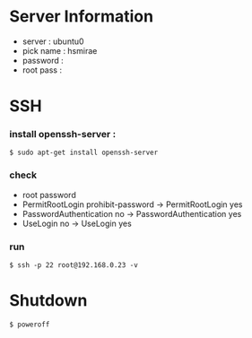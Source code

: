 # Server Information
- server : ubuntu0
- pick name : hsmirae
- password : 
- root pass : 
  
# SSH
### install openssh-server :
~~~
$ sudo apt-get install openssh-server
~~~

### check
- root password
- PermitRootLogin prohibit-password -> PermitRootLogin yes
- PasswordAuthentication no -> PasswordAuthentication yes
- UseLogin no -> UseLogin yes

### run

~~~
$ ssh -p 22 root@192.168.0.23 -v
~~~

# Shutdown
~~~
$ poweroff
~~~